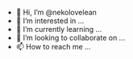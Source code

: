 - 👋 Hi, I’m @nekolovelean
- 👀 I’m interested in ...
- 🌱 I’m currently learning ...
- 💞️ I’m looking to collaborate on ...
- 📫 How to reach me ...

<!---
nekolovelean/nekolovelean is a ✨ special ✨ repository because its `README.md` (this file) appears on your GitHub profile.
You can click the Preview link to take a look at your changes.
--->

